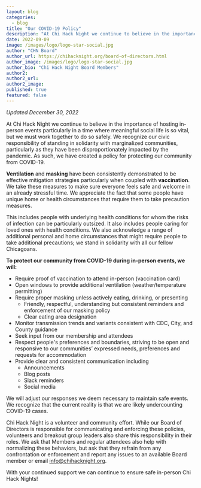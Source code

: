 ```yaml
---
layout: blog
categories: 
  - blog
title: "Our COVID-19 Policy"
description: "At Chi Hack Night we continue to believe in the importance of hosting in-person events particularly in a time where meaningful social life is so vital, but we must work together to do so safely. We recognize our civic responsibility of standing in solidarity with marginalized communities, particularly as they have been disproportionately impacted by the pandemic. As such, we have created a policy for protecting our community from COVID-19."
date: 2022-09-09
image: /images/logo/logo-star-social.jpg
author: "CHN Board"
author_url: https://chihacknight.org/board-of-directors.html
author_image: /images/logo/logo-star-social.jpg
author_bio: "Chi Hack Night Board Members"
author2: 
author2_url:
author2_image: 
published: true
featured: false
---
```


_Updated December 30, 2022_

At Chi Hack Night we continue to believe in the importance of hosting in-person events particularly in a time where meaningful social life is so vital, but we must work together to do so safely. We recognize our civic responsibility of standing in solidarity with marginalized communities, particularly as they have been disproportionately impacted by the pandemic. As such, we have created a policy for protecting our community from  COVID-19.

 **Ventilation** and **masking** have been consistently demonstrated to be effective mitigation strategies particularly when coupled with **vaccination**. We take these measures to make sure everyone feels safe and welcome in an already stressful time. We appreciate the fact that some people have unique home or health circumstances that require them to take precaution measures. 

This includes people with underlying health conditions for whom the risks of infection can be particularly outsized. It also includes people caring for loved ones with health conditions. We also acknowledge a range of additional personal and home circumstances that might require people to take additional precautions; we stand in solidarity with all our fellow Chicagoans.

**To protect our community from COVID-19 during in-person events, we will:**

* Require proof of vaccination to attend in-person (vaccination card)
* Open windows to provide additional ventilation (weather/temperature permitting)
* Require proper masking unless actively eating, drinking, or presenting
    * Friendly, respectful, understanding but consistent reminders and enforcement of our masking policy
    * Clear eating area designation
* Monitor transmission trends and variants consistent with CDC, City, and County guidance
* Seek input from our membership and attendees
* Respect people's preferences and boundaries, striving to be open and responsive to our communities’ expressed needs, preferences and requests for accommodation 
* Provide clear and consistent communication including
    * Announcements
    * Blog posts
    * Slack reminders
    * Social media

We will adjust our responses we deem necessary to maintain safe events. We recognize that the current reality is that we are likely undercounting COVID-19 cases.

Chi Hack Night is a volunteer and community effort. While our Board of Directors is responsible for communicating and enforcing these policies, volunteers and breakout group leaders also share this responsibility in their roles. We ask that Members and regular attendees also help with normalizing these behaviors, but ask that they refrain from any confrontation or enforcement and report any issues to an available Board member or email [info@chihacknight.org](mailto:info@chihacknight.org).

With your continued support we can continue to ensure safe in-person Chi Hack Nights!
